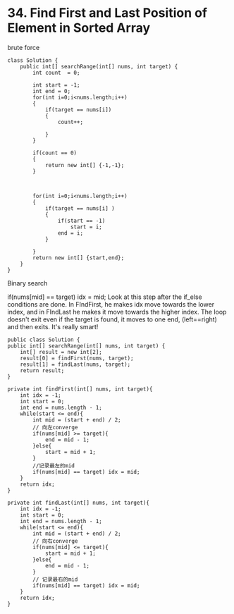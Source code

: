 # 34. Find First and Last Position of Element in Sorted Array

brute force

```
class Solution {
    public int[] searchRange(int[] nums, int target) {
        int count  = 0;
   
        int start = -1;
        int end = 0;
        for(int i=0;i<nums.length;i++)
        {
            if(target == nums[i])
            {
                count++;
             
            }
        }
        
        if(count == 0)
        {
            return new int[] {-1,-1};
        }
        
      

        for(int i=0;i<nums.length;i++)
        {
            if(target == nums[i] )
            {
                if(start == -1)
                    start = i;
                end = i;
            }
             
        }
        return new int[] {start,end};
    }
}
```

Binary search

if(nums\[mid] == target) idx = mid; Look at this step after the if\_else conditions are done. In FIndFirst, he makes idx move towards the lower index, and in FIndLast he makes it move towards the higher index. The loop doesn't exit even if the target is found, it moves to one end, (left==right) and then exits. It's really smart!

```
public class Solution {
public int[] searchRange(int[] nums, int target) {
    int[] result = new int[2];
    result[0] = findFirst(nums, target);
    result[1] = findLast(nums, target);
    return result;
}

private int findFirst(int[] nums, int target){
    int idx = -1;
    int start = 0;
    int end = nums.length - 1;
    while(start <= end){
        int mid = (start + end) / 2;
        // 向左converge
        if(nums[mid] >= target){
            end = mid - 1;
        }else{
            start = mid + 1;
        }
        //记录最左的mid
        if(nums[mid] == target) idx = mid;
    }
    return idx;
}

private int findLast(int[] nums, int target){
    int idx = -1;
    int start = 0;
    int end = nums.length - 1;
    while(start <= end){
        int mid = (start + end) / 2;
        // 向右converge
        if(nums[mid] <= target){
            start = mid + 1;
        }else{
            end = mid - 1;
        }
        // 记录最右的mid
        if(nums[mid] == target) idx = mid;
    }
    return idx;
}
```

